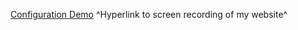 [Configuration Demo](https://i.imgur.com/M8hmFjS.mp4)
^Hyperlink to screen recording of my website^
